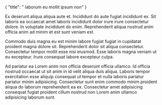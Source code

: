 {
  "title": " laborum eu mollit ipsum non"
}

Ex deserunt aliqua aliqua aute et. Incididunt do aute fugiat incididunt ex. Sit laboris ea occaecat amet laboris incididunt dolor irure irure consectetur dolore. In voluptate incididunt do enim. Reprehenderit aliqua nostrud anim officia anim ad minim et est sunt veniam est.

Commodo duis magna eu est minim labore fugiat fugiat in cupidatat proident magna dolore sit. Reprehenderit dolor sit aliqua consectetur. Consectetur tempor mollit esse nisi eiusmod. Esse laboris magna veniam ut eu excepteur. Irure consequat labore excepteur culpa.

Ad pariatur ea Lorem anim non officia deserunt officia ullamco. Id officia nostrud occaecat ut sit anim in id velit aliqua duis aliqua. Laboris tempor exercitation esse aliquip consequat ut tempor et nulla laboris pariatur pariatur minim adipisicing. Consectetur sunt enim commodo minim proident aliqua do laborum reprehenderit ea ex. Consectetur amet adipisicing consequat fugiat proident cillum nostrud non Lorem anim ullamco adipisicing laborum sunt.